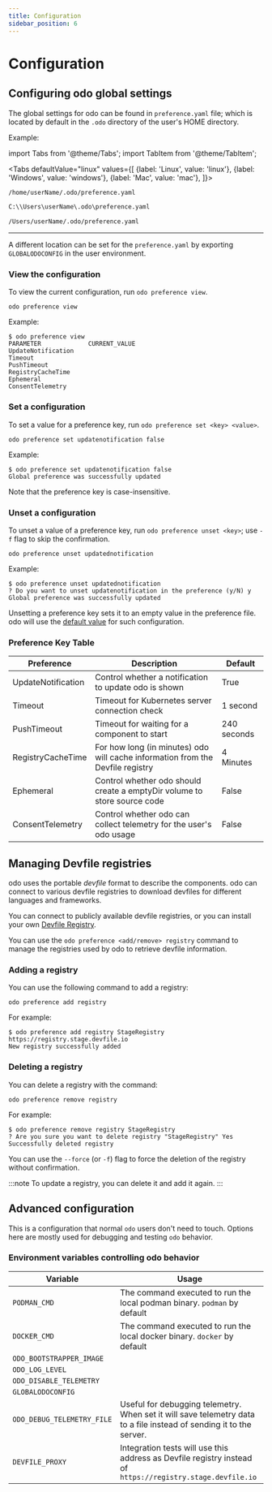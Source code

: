 ```yaml
---
title: Configuration
sidebar_position: 6
---
```

# Configuration

## Configuring odo global settings

The global settings for odo can be found in `preference.yaml` file; which is located by default in the `.odo` directory of the user's HOME directory.

Example:

import Tabs from '@theme/Tabs';
import TabItem from '@theme/TabItem';

<Tabs
defaultValue="linux"
values={[
{label: 'Linux', value: 'linux'},
{label: 'Windows', value: 'windows'},
{label: 'Mac', value: 'mac'},
]}>

<TabItem value="linux">

```sh
/home/userName/.odo/preference.yaml
```

</TabItem>

<TabItem value="windows">

```sh
C:\\Users\userName\.odo\preference.yaml
```

</TabItem>

<TabItem value="mac">

```sh
/Users/userName/.odo/preference.yaml
```

</TabItem>

</Tabs>

---
A  different location can be set for the `preference.yaml` by exporting `GLOBALODOCONFIG` in the user environment.

### View the configuration
To view the current configuration, run `odo preference view`.

```shell
odo preference view
```
Example:
```shell
$ odo preference view
PARAMETER             CURRENT_VALUE
UpdateNotification
Timeout
PushTimeout
RegistryCacheTime
Ephemeral
ConsentTelemetry
```
### Set a configuration
To set a value for a preference key, run `odo preference set <key> <value>`.
```shell
odo preference set updatenotification false
```
Example:
```shell
$ odo preference set updatenotification false
Global preference was successfully updated
```
Note that the preference key is case-insensitive.

### Unset a configuration
To unset a value of a preference key, run `odo preference unset <key>`; use `-f` flag to skip the confirmation.
```shell
odo preference unset updatednotification
```
Example:
```shell
$ odo preference unset updatednotification
? Do you want to unset updatenotification in the preference (y/N) y
Global preference was successfully updated
```

Unsetting a preference key sets it to an empty value in the preference file. odo will use the [default value](./configure#preference-key-table) for such configuration.

### Preference Key Table

| Preference         | Description                                                                    | Default     |
| ------------------ | ------------------------------------------------------------------------------ | ----------- |
| UpdateNotification | Control whether a notification to update odo is shown                          | True        |
| Timeout            | Timeout for Kubernetes server connection check                                 | 1 second    |
| PushTimeout        | Timeout for waiting for a component to start                                   | 240 seconds |
| RegistryCacheTime  | For how long (in minutes) odo will cache information from the Devfile registry | 4 Minutes   |
| Ephemeral          | Control whether odo should create a emptyDir volume to store source code       | False       |
| ConsentTelemetry   | Control whether odo can collect telemetry for the user's odo usage             | False       |


## Managing Devfile registries

odo uses the portable *devfile* format to describe the components. odo can connect to various devfile registries to download devfiles for different languages and frameworks.

You can connect to publicly available devfile registries, or you can install your own [Devfile Registry](https://github.com/devfile/registry-support).

You can use the `odo preference <add/remove> registry` command to manage the registries used by odo to retrieve devfile information.

### Adding a registry

You can use the following command to add a registry:

```
odo preference add registry
```

For example:

```
$ odo preference add registry StageRegistry https://registry.stage.devfile.io
New registry successfully added
```

### Deleting a registry

You can delete a registry with the command:

```
odo preference remove registry
```

For example:

```
$ odo preference remove registry StageRegistry
? Are you sure you want to delete registry "StageRegistry" Yes
Successfully deleted registry
```

You can use the `--force` (or `-f`) flag to force the deletion of the registry without confirmation.


:::note
To update a registry, you can delete it and add it again.
:::

## Advanced configuration

This is a configuration that normal `odo` users don't need to touch.
Options here are mostly used for debugging and testing `odo` behavior.

### Environment variables controlling odo behavior

| Variable                   | Usage                                                                                                                 |
| -------------------------- | --------------------------------------------------------------------------------------------------------------------- |
| `PODMAN_CMD`               | The command executed to run the local podman binary. `podman` by default                                              |
| `DOCKER_CMD`               | The command executed to run the local docker binary. `docker` by default                                              |
| `ODO_BOOTSTRAPPER_IMAGE`   |                                                                                                                       |
| `ODO_LOG_LEVEL`            |                                                                                                                       |
| `ODO_DISABLE_TELEMETRY`    |                                                                                                                       |
| `GLOBALODOCONFIG`          |                                                                                                                       |
| `ODO_DEBUG_TELEMETRY_FILE` | Useful for debugging telemetry. When set it will save telemetry data to a file instead of sending it to the server.   |
| `DEVFILE_PROXY`            | Integration tests will use this address as Devfile registry instead of `https://registry.stage.devfile.io`            |
